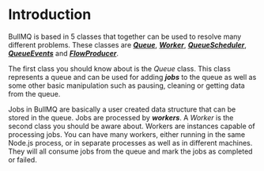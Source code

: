 # Introduction

BullMQ is based in 5 classes that together can be used to resolve many different problems. These classes are [_**Queue**_](./bullmq.queue.md), [_**Worker**_](./bullmq.worker.md), [_**QueueScheduler**_](./bullmq.queuescheduler.md), [_**QueueEvents**_](./bullmq.queueevents.md) and [_**FlowProducer**_](./bullmq.flowproducer.md).

The first class you should know about is the _Queue_ class. This class represents a queue and can be used for adding _**jobs**_ to the queue as well as some other basic manipulation such as pausing, cleaning or getting data from the queue.

Jobs in BullMQ are basically a user created data structure that can be stored in the queue. Jobs are processed by _**workers**_. A _Worker_ is the second class you should be aware about. Workers are instances capable of processing jobs. You can have many workers, either running in the same Node.js process, or in separate processes as well as in different machines. They will all consume jobs from the queue and mark the jobs as completed or failed.
